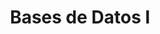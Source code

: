 ---
page_id: course_4
layout: page
title: Bases de Datos I
description: 
location: ETITC
img: 
redirect: https://github.com/saguileran/ETITC-2024-1/tree/main/Data%20Bases%20I
importance: 0
category: ETITC-2024-1
related_publications: true
---
